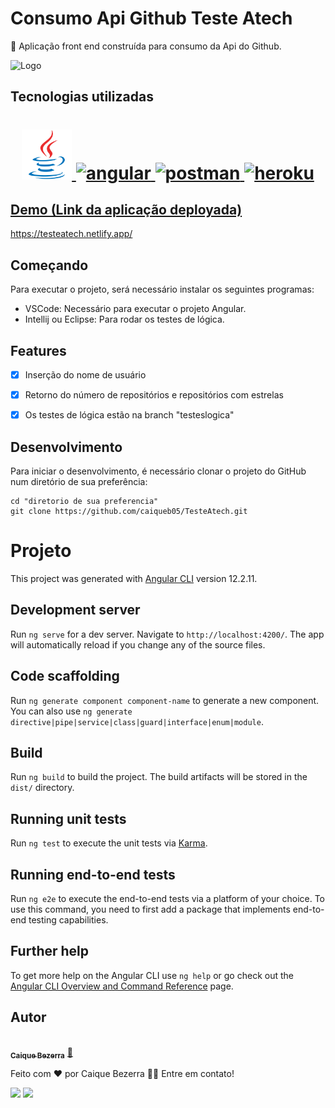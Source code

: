 
# Consumo Api Github Teste Atech

🚀 Aplicação front end construída para consumo da Api do Github. 

![Logo](https://i.imgur.com/NGA0mDL.png)

## Tecnologias utilizadas

<h1 align="center">
    <a href="https://www.java.com" target="_blank" rel="noreferrer"> <img src="https://raw.githubusercontent.com/devicons/devicon/master/icons/java/java-original.svg" alt="java" width="80" height="80"/>
    <a href="https://angular.io" target="_blank" rel="noreferrer"> <img src="https://angular.io/assets/images/logos/angular/angular.svg" alt="angular" width="80" height="80"/> </a>
    <a href="https://postman.com" target="_blank" rel="noreferrer"> <img src="https://www.vectorlogo.zone/logos/getpostman/getpostman-icon.svg" alt="postman" width="80" height="80"/> </a>
    <a href="https://heroku.com" target="_blank" rel="noreferrer"> <img src="https://www.vectorlogo.zone/logos/heroku/heroku-icon.svg" alt="heroku" width="80" height="80"/>

</h1>
      

## Demo (Link da aplicação deployada)

https://testeatech.netlify.app/
      


## Começando


Para executar o projeto, será necessário instalar os seguintes programas:

- VSCode: Necessário para executar o projeto Angular.  
- Intellij ou Eclipse: Para rodar os testes de lógica.



## Features

- [x]  Inserção do nome de usuário
- [x]  Retorno do número de repositórios e repositórios com estrelas
      
- [x]  Os testes de lógica estão na branch "testeslogica"



## Desenvolvimento


Para iniciar o desenvolvimento, é necessário clonar o projeto do GitHub num diretório de sua preferência:

```shell
cd "diretorio de sua preferencia"
git clone https://github.com/caiqueb05/TesteAtech.git
```
      
# Projeto

This project was generated with [Angular CLI](https://github.com/angular/angular-cli) version 12.2.11.

## Development server

Run `ng serve` for a dev server. Navigate to `http://localhost:4200/`. The app will automatically reload if you change any of the source files.

## Code scaffolding

Run `ng generate component component-name` to generate a new component. You can also use `ng generate directive|pipe|service|class|guard|interface|enum|module`.

## Build

Run `ng build` to build the project. The build artifacts will be stored in the `dist/` directory.

## Running unit tests

Run `ng test` to execute the unit tests via [Karma](https://karma-runner.github.io).

## Running end-to-end tests

Run `ng e2e` to execute the end-to-end tests via a platform of your choice. To use this command, you need to first add a package that implements end-to-end testing capabilities.

## Further help

To get more help on the Angular CLI use `ng help` or go check out the [Angular CLI Overview and Command Reference](https://angular.io/cli) page.

 
## Autor


<a href="https://blog.rocketseat.com.br/author/thiago/">
 <img style="border-radius: 50%;" src="https://i.imgur.com/cQKIwXk.png" width="100px;" alt=""/>
 <br />
 <sub><b>Caique Bezerra</b></sub></a> <a href="https://www.linkedin.com/in/caiquebezerra/"">🚀</a>


Feito com ❤️ por Caique Bezerra 👋🏽 Entre em contato!

<p align="left">
<a href = "mailto:caique.bezerra@gmail.com"><img src="https://img.shields.io/badge/Gmail-D14836?style=for-the-badge&logo=gmail&logoColor=white" target="_blank"></a>
<a href="https://www.linkedin.com/in/caiquebezerra" target="_blank"><img src="https://img.shields.io/badge/-LinkedIn-%230077B5?style=for-the-badge&logo=linkedin&logoColor=white" target="_blank"></a>
</p>




